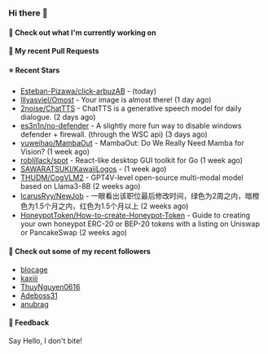 ### Hi there 👋

#### 👷 Check out what I'm currently working on

#### 🔨 My recent Pull Requests


#### ⭐ Recent Stars

- [Esteban-Pizawa/click-arbuzAB](https://github.com/Esteban-Pizawa/click-arbuzAB) -  (today)
- [lllyasviel/Omost](https://github.com/lllyasviel/Omost) - Your image is almost there! (1 day ago)
- [2noise/ChatTTS](https://github.com/2noise/ChatTTS) - ChatTTS is a generative speech model for daily dialogue. (2 days ago)
- [es3n1n/no-defender](https://github.com/es3n1n/no-defender) - A slightly more fun way to disable windows defender &#43; firewall. (through the WSC api) (3 days ago)
- [yuweihao/MambaOut](https://github.com/yuweihao/MambaOut) - MambaOut: Do We Really Need Mamba for Vision? (1 week ago)
- [roblillack/spot](https://github.com/roblillack/spot) - React-like desktop GUI toolkit for Go (1 week ago)
- [SAWARATSUKI/KawaiiLogos](https://github.com/SAWARATSUKI/KawaiiLogos) -  (1 week ago)
- [THUDM/CogVLM2](https://github.com/THUDM/CogVLM2) - GPT4V-level open-source multi-modal model based on Llama3-8B (2 weeks ago)
- [IcarusRyy/NewJob](https://github.com/IcarusRyy/NewJob) - 一眼看出该职位最后修改时间，绿色为2周之内，暗橙色为1.5个月之内，红色为1.5个月以上 (2 weeks ago)
- [HoneypotToken/How-to-create-Honeypot-Token](https://github.com/HoneypotToken/How-to-create-Honeypot-Token) - Guide to creating your own honeypot ERC-20 or BEP-20 tokens with a listing on Uniswap or PancakeSwap (2 weeks ago)

#### 👯 Check out some of my recent followers

- [blocage](https://github.com/blocage)
- [kaxiii](https://github.com/kaxiii)
- [ThuyNguyen0616](https://github.com/ThuyNguyen0616)
- [Adeboss31](https://github.com/Adeboss31)
- [anubrag](https://github.com/anubrag)

#### 💬 Feedback

Say Hello, I don't bite!
